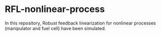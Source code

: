 # RFL-nonlinear-process
In this repository, Robust feedback linearization for nonlinear processes (manipulator and fuel cell) have been simulated.
